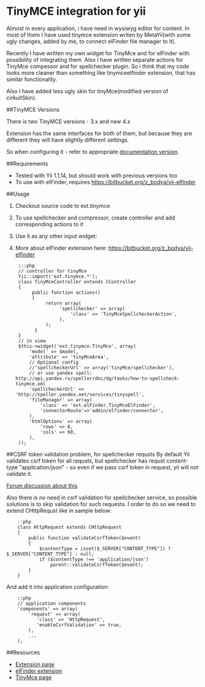 TinyMCE integration for yii
===========================
Almost in every application, i have need in wysiwyg editor for content.
In most of them I have used tinymce extension writen by MetaYii(with some ugly changes, added by me, to connect elFinder file manager to it).

Recently I have written my own widget for TinyMce and for elFinder with possibility of integrating them. Also I have written separate actions for TinyMce compessor and for spellchecker plugin. So i think that my code looks more cleaner than something like tinymceelfinder extension, that has similar functionality.

Also I have added less ugly skin for tinyMce(modified version of cirkuitSkin).

##TinyMCE Versions

There is two TinyMCE versions - 3.x and new 4.x

Extension has the same interfaces for both of them, but because they are different
they will have slightly different settings.

So when configuring it - refer to appropriate [documentation version](http://www.tinymce.com/wiki.php).

##Requirements

* Tested with Yii 1.1.14, but should work with previous versions too
* To use with elFinder, requires https://bitbucket.org/z_bodya/yii-elfinder

##Usage

1. Checkout source code to ext.tinymce
2. To use spellchecker and compressor, create controller and add corresponding actions to it
3. Use it as any other input widget:
4. More about elFinder extension here: https://bitbucket.org/z_bodya/yii-elfinder

        :::php
        // controller for tinyMce
        Yii::import('ext.tinymce.*');
        class TinyMceController extends CController
        {
             public function actions()
             {
                  return array(
                       'spellchecker' => array(
                           'class' => 'TinyMceSpellcheckerAction',
                       ),
                  );
              }
        }
        // in view
        $this->widget('ext.tinymce.TinyMce', array(
            'model' => $model,
            'attribute' => 'tinyMceArea',
            // Optional config
            //'spellcheckerUrl' => array('tinyMce/spellchecker'),
            // or use yandex spell: http://api.yandex.ru/speller/doc/dg/tasks/how-to-spellcheck-tinymce.xml
            'spellcheckerUrl' => 'http://speller.yandex.net/services/tinyspell',
            'fileManager' => array(
                'class' => 'ext.elFinder.TinyMceElFinder',
                'connectorRoute'=>'admin/elfinder/connector',
            ),
            'htmlOptions' => array(
                'rows' => 6,
                'cols' => 60,
            ),
        ));


##CSRF token validation problem, for spellchecker requsts
By default Yii validates csrf token for all requsts, but spellchecker has requst content-type "application/json" - so even if we pass csrf token in request, yii will not validate it.

[Forum discussion about this](http://www.yiiframework.com/forum/index.php/topic/37367-csrf-validation-problem-for-requests-with-content-type-applicationjson/page__gopid__180225 "")

Also there is no need in csrf validation for spellchecker service, so possible solutions is to skip validation for such requests. I order to do so we need to extend CHttpRequst like in sample below:


        ::php
        class HttpRequest extends CHttpRequest
        {
            public function validateCsrfToken($event)
            {
                $contentType = isset($_SERVER["CONTENT_TYPE"]) ? $_SERVER["CONTENT_TYPE"] : null;
                if ($contentType !== 'application/json')
                    parent::validateCsrfToken($event);
            }
        }


And add it into application configuration:

        ::php
        // application components
        'components' => array(
            'request' => array(
               'class' => 'HttpRequest',
               'enableCsrfValidation' => true,
            ),
            ...
        ),

##Resources

 * [Extension page](https://bitbucket.org/z_bodya/yii-tinymce)
 * [elFinder extension](http://www.yiiframework.com/extension/elfinder/)
 * [TinyMce page](http://www.tinymce.com/)